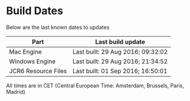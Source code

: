 # Build Dates

Below are the last known dates to updates

Part | Last build update
-----|-----
Mac Engine | Last built: 29 Aug 2016; 09:32:02
Windows Engine | Last built: 29 Aug 2016; 21:34:52
JCR6 Resource Files | Last built: 01 Sep 2016; 16:50:01
All times are in CET (Central European Time: Amsterdam, Brussels, Paris, Madrid)




